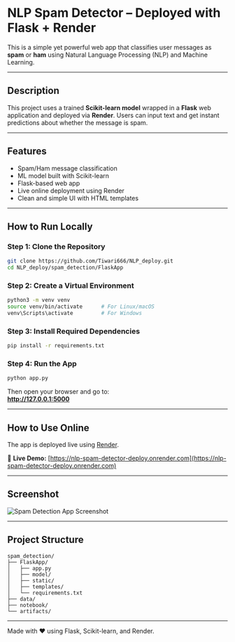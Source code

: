 #  NLP Spam Detector – Deployed with Flask + Render

This is a simple yet powerful web app that classifies user messages as **spam** or **ham** using Natural Language Processing (NLP) and Machine Learning.

---

##  Description

This project uses a trained **Scikit-learn model** wrapped in a **Flask** web application and deployed via **Render**. Users can input text and get instant predictions about whether the message is spam.

---

##  Features

-  Spam/Ham message classification  
-  ML model built with Scikit-learn  
-  Flask-based web app  
-  Live online deployment using Render  
-  Clean and simple UI with HTML templates  

---

##  How to Run Locally

###  Step 1: Clone the Repository
```bash
git clone https://github.com/Tiwari666/NLP_deploy.git
cd NLP_deploy/spam_detection/FlaskApp
```

###  Step 2: Create a Virtual Environment
```bash
python3 -m venv venv
source venv/bin/activate      # For Linux/macOS
venv\Scripts\activate         # For Windows
```

###  Step 3: Install Required Dependencies
```bash
pip install -r requirements.txt
```

###  Step 4: Run the App
```bash
python app.py
```

Then open your browser and go to:  
**http://127.0.0.1:5000**

---

##  How to Use Online

The app is deployed live using [Render](https://render.com).

🔗 **Live Demo:** [https://nlp-spam-detector-deploy.onrender.com](https://nlp-spam-detector-deploy.onrender.com)

---

##  Screenshot

![Spam Detection App Screenshot](screenshot.png)

---

## Project Structure

```
spam_detection/
├── FlaskApp/
│   ├── app.py
│   ├── model/
│   ├── static/
│   ├── templates/
│   └── requirements.txt
├── data/
├── notebook/
└── artifacts/
```

---

Made with ❤️ using Flask, Scikit-learn, and Render.
